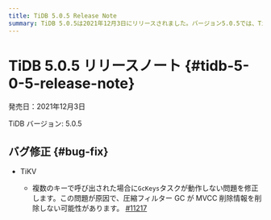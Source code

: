 ```yaml
---
title: TiDB 5.0.5 Release Note
summary: TiDB 5.0.5は2021年12月3日にリリースされました。バージョン5.0.5では、TiKVのバグが修正されています。複数のキーで呼び出された場合にGcKeysタスクが動作しない問題が修正されました。この問題が原因で、圧縮フィルターGCがMVCC削除情報を削除しない可能性があります。
---
```


# TiDB 5.0.5 リリースノート {#tidb-5-0-5-release-note}

発売日：2021年12月3日

TiDB バージョン: 5.0.5

## バグ修正 {#bug-fix}

-   TiKV

    -   複数のキーで呼び出された場合に`GcKeys`タスクが動作しない問題を修正します。この問題が原因で、圧縮フィルター GC が MVCC 削除情報を削除しない可能性があります。 [#11217](https://github.com/tikv/tikv/issues/11217)
